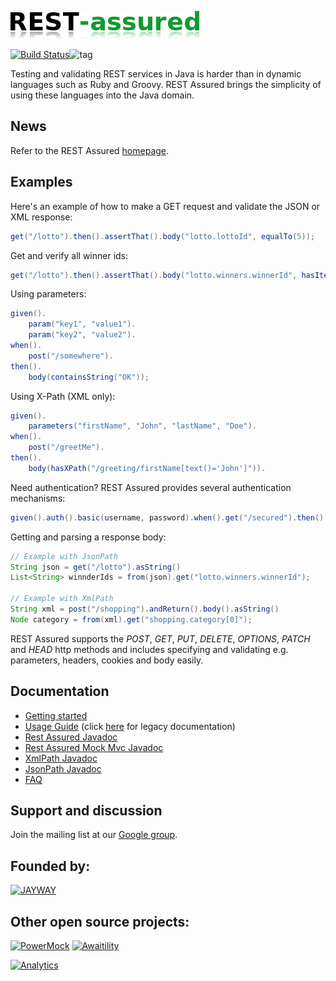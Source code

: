 ![REST Assured](rest-assured-logo-green.png)

[![Build Status](https://travis-ci.org/jayway/rest-assured.svg)](https://travis-ci.org/jayway/rest-assured)![tag](http://img.shields.io/github/tag/jayway/rest-assured.svg)

Testing and validating REST services in Java is harder than in dynamic languages 
such as Ruby and Groovy. REST Assured brings the simplicity of using these 
languages into the Java domain.


## News 

Refer to the REST Assured <a href="https://code.google.com/p/rest-assured/">homepage</a>.

## Examples
Here's an example of how to make a GET request and validate the JSON or XML response:

```java
get("/lotto").then().assertThat().body("lotto.lottoId", equalTo(5));
```

Get and verify all winner ids:

```java
get("/lotto").then().assertThat().body("lotto.winners.winnerId", hasItems(23, 54));
```

Using parameters:

```java
given().
    param("key1", "value1").
    param("key2", "value2").
when().
    post("/somewhere").
then().
    body(containsString("OK"));
```

Using X-Path (XML only):

```java
given().
    parameters("firstName", "John", "lastName", "Doe").
when().
    post("/greetMe").
then().
    body(hasXPath("/greeting/firstName[text()='John']")).
```

Need authentication? REST Assured provides several authentication mechanisms:

```java
given().auth().basic(username, password).when().get("/secured").then().statusCode(200);
```

Getting and parsing a response body:

```java
// Example with JsonPath
String json = get("/lotto").asString()
List<String> winnderIds = from(json).get("lotto.winners.winnerId");
    
// Example with XmlPath
String xml = post("/shopping").andReturn().body().asString()
Node category = from(xml).get("shopping.category[0]");
```

REST Assured supports the *POST*, *GET*, *PUT*, *DELETE*, *OPTIONS*, *PATCH* and *HEAD* http 
methods and includes specifying and validating e.g. parameters, headers, cookies 
and body easily.


## Documentation

* [Getting started](https://code.google.com/p/rest-assured/wiki/GettingStarted)
* [Usage Guide](https://code.google.com/p/rest-assured/wiki/Usage) (click [here](https://code.google.com/p/rest-assured/wiki/Usage_Legacy) for legacy documentation)
* [Rest Assured Javadoc](http://rest-assured.googlecode.com/svn/tags/2.3.1/apidocs/com/jayway/restassured/RestAssured.html)
* [Rest Assured Mock Mvc Javadoc](http://rest-assured.googlecode.com/svn/tags/2.3.1/apidocs/com/jayway/restassured/module/mockmvc/RestAssuredMockMvc.html)
* [XmlPath Javadoc](http://rest-assured.googlecode.com/svn/tags/2.3.1/apidocs/com/jayway/restassured/path/xml/XmlPath.html)
* [JsonPath Javadoc](http://rest-assured.googlecode.com/svn/tags/2.3.1/apidocs/com/jayway/restassured/path/json/JsonPath.html)
* [FAQ](https://code.google.com/p/rest-assured/wiki/FAQ)

## Support and discussion
Join the mailing list at our [Google group](http://groups.google.com/group/rest-assured). 

## Founded by:
[![JAYWAY](http://www.arctiquator.com/oppenkallkod/assets/images/jayway_logo.png)](http://www.jayway.com/)

## Other open source projects:
[![PowerMock](http://powermock.googlecode.com/svn/trunk/src/site/resources/images/logos/powermock.png)](http://www.powermock.org/)
[![Awaitility](http://github.com/jayway/awaitility/raw/master/resources/Awaitility_logo_red_small.png)](http://code.google.com/p/awaitility)

[![Analytics](https://ga-beacon.appspot.com/UA-20399334-2/jayway/rest-assured)](https://github.com/jayway/rest-assured)
